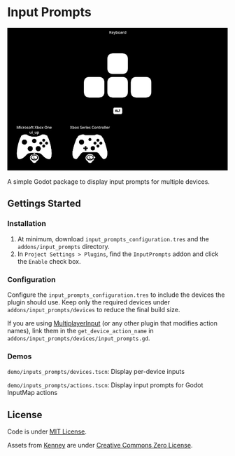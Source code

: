 # Input Prompts

![Preview](images/preview.png)

A simple Godot package to display input prompts for multiple devices.

## Gettings Started

### Installation

1. At minimum, download `input_prompts_configuration.tres` and the `addons/input_prompts` directory.
1. In `Project Settings > Plugins`, find the `InputPrompts` addon and click the `Enable` check box. 

### Configuration

Configure the `input_prompts_configuration.tres` to include the devices the plugin should use. Keep only the required devices under `addons/input_prompts/devices` to reduce the final build size. 

If you are using [MultiplayerInput](https://github.com/matjlars/godot-multiplayer-input) (or any other plugin that modifies action names), link them in the `get_device_action_name` in `addons/input_prompts/devices/input_prompts.gd`.

### Demos

`demo/inputs_prompts/devices.tscn`: Display per-device inputs

`demo/inputs_prompts/actions.tscn`: Display input prompts for Godot InputMap actions

## License

Code is under [MIT License](./LICENSE).

Assets from [Kenney](https://kenney.nl/) are under [Creative Commons Zero License](https://creativecommons.org/publicdomain/zero/1.0/).
